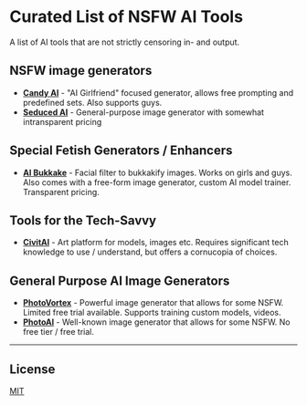 # Curated List of NSFW AI Tools
A list of AI tools that are not strictly censoring in- and output.

## NSFW image generators
- **[Candy AI](https://www.candy.ai)** - "AI Girlfriend" focused generator, allows free prompting and predefined sets. Also supports guys.
- **[Seduced AI](https://www.seduced.ai)** - General-purpose image generator with somewhat intransparent pricing

## Special Fetish Generators / Enhancers
- **[AI Bukkake](https://www.ai-bukkake.com)** - Facial filter to bukkakify images. Works on girls and guys. Also comes with a free-form image generator, custom AI model trainer. Transparent pricing.

## Tools for the Tech-Savvy
- **[CivitAI](https://www.civitai.com/)** - Art platform for models, images etc. Requires significant tech knowledge to use / understand, but offers a cornucopia of choices.

## General Purpose AI Image Generators
- **[PhotoVortex](https://www.photovortex.com)** - Powerful image generator that allows for some NSFW. Limited free trial available. Supports training custom models, videos.
- **[PhotoAI](https://www.photoai.com)** - Well-known image generator that allows for some NSFW. No free tier / free trial.


---

## License

[MIT](LICENSE)
